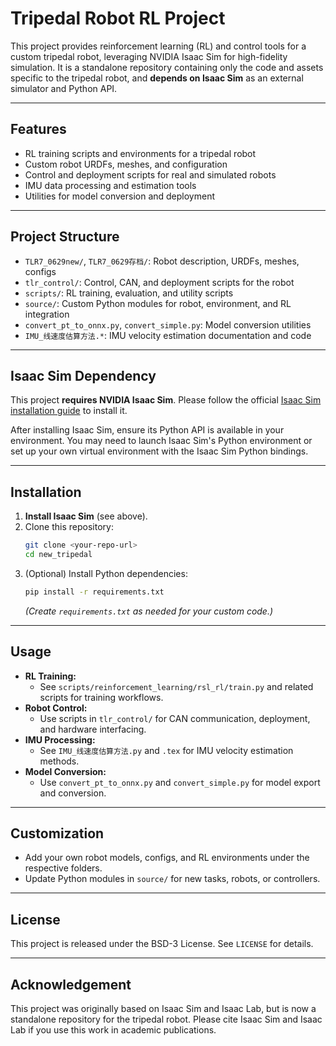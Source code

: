 # Tripedal Robot RL Project

This project provides reinforcement learning (RL) and control tools for a custom tripedal robot, leveraging NVIDIA Isaac Sim for high-fidelity simulation. It is a standalone repository containing only the code and assets specific to the tripedal robot, and **depends on Isaac Sim** as an external simulator and Python API.

---

## Features
- RL training scripts and environments for a tripedal robot
- Custom robot URDFs, meshes, and configuration
- Control and deployment scripts for real and simulated robots
- IMU data processing and estimation tools
- Utilities for model conversion and deployment

---

## Project Structure
- `TLR7_0629new/`, `TLR7_0629存档/`: Robot description, URDFs, meshes, configs
- `tlr_control/`: Control, CAN, and deployment scripts for the robot
- `scripts/`: RL training, evaluation, and utility scripts
- `source/`: Custom Python modules for robot, environment, and RL integration
- `convert_pt_to_onnx.py`, `convert_simple.py`: Model conversion utilities
- `IMU_线速度估算方法.*`: IMU velocity estimation documentation and code

---

## Isaac Sim Dependency
This project **requires NVIDIA Isaac Sim**. Please follow the official [Isaac Sim installation guide](https://isaac-sim.github.io/IsaacLab/main/source/setup/installation/pip_installation.html) to install it.

After installing Isaac Sim, ensure its Python API is available in your environment. You may need to launch Isaac Sim's Python environment or set up your own virtual environment with the Isaac Sim Python bindings.

---

## Installation
1. **Install Isaac Sim** (see above).
2. Clone this repository:
   ```sh
   git clone <your-repo-url>
   cd new_tripedal
   ```
3. (Optional) Install Python dependencies:
   ```sh
   pip install -r requirements.txt
   ```
   *(Create `requirements.txt` as needed for your custom code.)*

---

## Usage
- **RL Training:**
  - See `scripts/reinforcement_learning/rsl_rl/train.py` and related scripts for training workflows.
- **Robot Control:**
  - Use scripts in `tlr_control/` for CAN communication, deployment, and hardware interfacing.
- **IMU Processing:**
  - See `IMU_线速度估算方法.py` and `.tex` for IMU velocity estimation methods.
- **Model Conversion:**
  - Use `convert_pt_to_onnx.py` and `convert_simple.py` for model export and conversion.

---

## Customization
- Add your own robot models, configs, and RL environments under the respective folders.
- Update Python modules in `source/` for new tasks, robots, or controllers.

---

## License
This project is released under the BSD-3 License. See `LICENSE` for details.

---

## Acknowledgement
This project was originally based on Isaac Sim and Isaac Lab, but is now a standalone repository for the tripedal robot. Please cite Isaac Sim and Isaac Lab if you use this work in academic publications.
